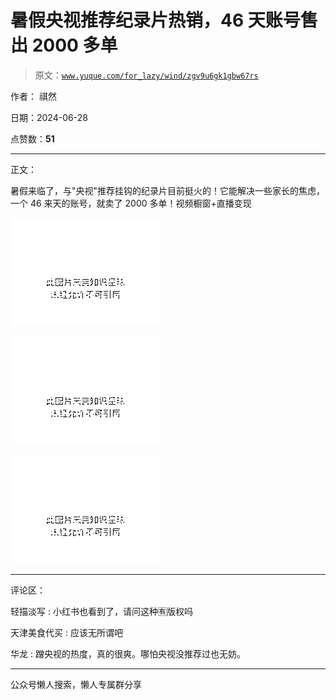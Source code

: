 # 暑假央视推荐纪录片热销，46 天账号售出 2000 多单

> 原文：[`www.yuque.com/for_lazy/wind/zgv9u6gk1gbw67rs`](https://www.yuque.com/for_lazy/wind/zgv9u6gk1gbw67rs)

作者： 祺然

日期：2024-06-28

点赞数：**51**

* * *

正文：

暑假来临了，与"央视"推荐挂钩的纪录片目前挺火的！它能解决一些家长的焦虑，一个 46 来天的账号，就卖了 2000 多单！视频橱窗+直播变现

![](img/6a4b0a65c97584ccfe44116fa0d4feee.png "None")

![](img/2372a3dac2e06cf1593427fd12a1d8b7.png "None")

![](img/8989b2f80cd28dadfe4895ec363be10a.png "None")

* * *

评论区：

轻描淡写 : 小红书也看到了，请问这种🈶️版权吗

天津美食代买 : 应该无所谓吧

华龙 : 蹭央视的热度，真的很爽。哪怕央视没推荐过也无妨。

* * *

公众号懒人搜索，懒人专属群分享